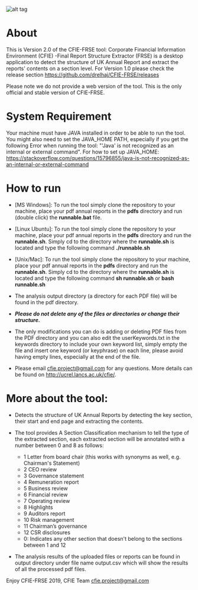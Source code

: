 ![alt tag](http://www.lancaster.ac.uk/staff/elhaj/images/cfie_desktop_logo1.png)

# About
This is Version 2.0 of the CFIE-FRSE tool: Corporate Financial Information Environment (CFIE) -Final Report Structure Extractor (FRSE) is a desktop application to detect the structure of UK Annual Report and extract the reports' contents on a section level.
For Version 1.0 please check the release section https://github.com/drelhaj/CFIE-FRSE/releases

Please note we do not provide a web version of the tool. This is the only official and stable version of CFIE-FRSE.
# System Requirement
Your machine must have JAVA installed in order to be able to run the tool. You might also need to set the JAVA_HOME PATH, especially if you get the following Error when running the tool: "'Java' is not recognized as an internal or external command". For how to set up JAVA_HOME: https://stackoverflow.com/questions/15796855/java-is-not-recognized-as-an-internal-or-external-command

# How to run
* [MS Windows]: To run the tool simply clone the repository to your machine, place your pdf annual reports in the **pdfs** directory and run (double click) the **runnable.bat** file.
* [Linux Ubuntu]:  To run the tool simply clone the repository to your machine, place your pdf annual reports in the **pdfs** directory and run the **runnable.sh**. Simply cd to the directory where the **runnable.sh** is located and type the following command **./runnable.sh**
* [Unix/Mac]:  To run the tool simply clone the repository to your machine, place your pdf annual reports in the **pdfs** directory and run the **runnable.sh**. Simply cd to the directory where the **runnable.sh** is located and type the following command **sh runnable.sh** or **bash runnable.sh**
* The analysis output directory (a directory for each PDF file) will be found in the pdf directory. 
* **_Please do not delete any of the files or directories or change their structure._**
* The only modifications you can do is adding or deleting PDF files from the PDF directory and you can also edit the userKeywords.txt in the keywords directory to include your own keyword list, simply empty the file and insert one keyword (or keyphrase) on each line, please avoid having empty lines, especially at the end of the file.

* Please email cfie.project@gmail.com for any questions. More details can be found on http://ucrel.lancs.ac.uk/cfie/.

# More about the tool:
* Detects the structure of UK Annual Reports by detecting the key section, their start and end page and extracting the contents.
* The tool provides A Section Classification mechanism to tell the type of the extracted section, each extracted section will be annotated with a number between 0 and 8 as follows:
  * 1	Letter from board chair (this works with synonyms as well, e.g. Chairman's Statement)
  * 2	CEO review
  * 3	Governance statement
  * 4	Remuneration report
  * 5	Business review
  * 6	Financial review
  * 7	Operating review
  * 8	Highlights
  * 9	Auditors report
  * 10	Risk management
  * 11	Chairman’s governance
  * 12	CSR disclosures
  * 0: Indicates any other section that doesn't belong to the sections between 1 and 12

* The analysis results of the uploaded files or reports can be found in output directory under file name output.csv 
  which will show the results of all the processed pdf files.


Enjoy CFIE-FRSE 2019,
CFIE Team
cfie.project@gmail.com
